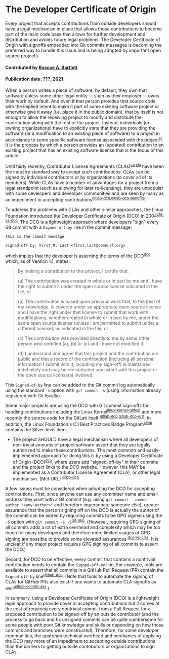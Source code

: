 # The Developer Certificate of Origin

<!--deck text start-->
Every project that accepts contributions from outside developers should have a legal mechanism in place that allows those contributions to become part of the main code base that allows for further development and distribution and avoids future legal problems.
The Developer Certificate of Origin with signoffs embedded into Git commits messages is becoming the preferred way to handle this issue and is being adopted by important open source projects.
<!--deck text end-->

#### Contributed by [Roscoe A. Bartlett](https://github.com/bartlettroscoe)

#### Publication date: ???, 2021

When a person writes a piece of software, by default, they own that software unless some other legal entity -- such as their employer -- owns their work by default.
And even if that person provides that source code with the implied intent to make it part of some existing software project or otherwise give it away (i.e. place it in the public domain), that by itself is not enough to allow the receiving project to modify and distribute the contribution along with the rest of the project.
Instead, individuals (or owning organizations) have to explicitly state that they are providing the software (or a modification to an existing piece of software) to a project in accordance to some specific software license associated with the project<sup>[sl]</sup>.
It is the process by which a person provides an (updated) contribution to an existing project that has an existing software license that is the focus of this article.

Until fairly recently, Contributor License Agreements (CLAs)<sup>[ca],[cla]</sup> have been the industry standard way to accept such contributions.
CLAs can be signed by individual contributors or by organizations (to cover all of its members).
While CLAs have a number of advantages for a project from a legal standpoint (such as allowing for later re-licensing), they are unpopular with some developers and developer communities and are seen by many as an impediment to accepting contributions<sup>[gitlab-dco],[gitlab-dco-benefits]</sup>.

To address the problems with CLAs and other similar appraoches, the Linux Foundation introduced the Developer Certificate of Origin (DCO) in 2004<sup>[cla-vs-dco]</sup>.
The DCO is a lightweight approach where developers "sign" every Git commit with a `Signed-off-by` line in the commit message:

```
This is the commit message

Signed-off-by: First M. Last <first.last@someurl.org>
```

which implies that the developer is asserting the terms of the DCO<sup>[dco]</sup> which, as of Version 1.1, states:

> By making a contribution to this project, I certify that:
> 
> (a) The contribution was created in whole or in part by me and I
>     have the right to submit it under the open source license
>     indicated in the file; or
> 
> (b) The contribution is based upon previous work that, to the best
>     of my knowledge, is covered under an appropriate open source
>     license and I have the right under that license to submit that
>     work with modifications, whether created in whole or in part
>     by me, under the same open source license (unless I am
>     permitted to submit under a different license), as indicated
>     in the file; or
> 
> (c) The contribution was provided directly to me by some other
>     person who certified (a), (b) or (c) and I have not modified
>     it.
> 
> (d) I understand and agree that this project and the contribution
>     are public and that a record of the contribution (including all
>     personal information I submit with it, including my sign-off) is
>     maintained indefinitely and may be redistributed consistent with
>     this project or the open source license(s) involved.

This `Signed-of-by` line can be added to the Git commit log automatically using the standard `-s` option with `git commit -s` (using information already registered with Git locally).

Some major projects are using the DCO with Git commit sign-offs for handling contributions including the Linux Kernel<sup>[linux-kernel-github]</sup> and more recently the source code for the GitLab itself <sup>[gitlab-dco],[gitlab-dco-just]</sup>.
In addition, the Linux Foundation's CII Best Practices Badge Program<sup>[ciibp]</sup> contains the Silver-level item:

* The project SHOULD have a legal mechanism where all developers of non-trivial amounts of project software assert that they are legally authorized to make these contributions.
The most common and easily-implemented approach for doing this is by using a Developer Certificate of Origin (DCO)<sup>[dco]</sup>, where users add "signed-off-by" in their commits and the project links to the DCO website.
However, this MAY be implemented as a Contributor License Agreement (CLA), or other legal mechanism. {Met URL} <sup>[ciibp-dco]</sup>

A few issues must be considered when adopting the DCO for accepting contributions.
First, since anyone can use any committer name and email address they want with a Git commit (e.g. using `git commit --amend --author "<any-author>"` and therefore impersonate someone else), greater assurance that the person signing off on the DCO is actually the author of the commit can be added by requiring commits to be GPG signed using the `-S` option with `git commit -s -S`<sup>[git-gpg]</sup>.
(However, requiring GPG signing of all commits adds a lot of extra overhead and complexity which may be too much for many developers and therefore more limited usages of GPG signing are possible to provide some elevated assurances <sup>[dco-vs-clas]</sup>.
It is unclear if any major project requires GPG signing of all commits to assert the DCO.)

Second, for DCO to be effective, every commit that contains a nontrivial contribution needs to contain the `Signed-off-by` line.
For example, tools are available to assert that all commits in a GitHub Pull Request (PR) contain the `Signed-off-by` line<sup>[github-dco]</sup>.
(Note that tools to automate the signing of CLAs for GitHub PRs also exist if one wants to automate CLA signoffs as well<sup>[github-contrib-ass]</sup>.)

In summary, using a Developer Certificate of Origin (DCO) is a lightweight legal approach to provide cover in accepting contributions but it comes at the cost of requiring every nontrivial commit from a Pull Request for a proposed contribution to be signed-off by an outside contributor (and the process to go back and fix unsigned commits can be quite cumbersome for some people with poor Git knowledge and skills or depending on how those commits and branches were constructed).
Therefore, for some developer communities, the upstream technical overhead and mechanics of applying the DCO may more of an impediment to accepting outside contributions than the barriers to getting outside contributors or organizations to sign CLAs.


[sl]: https://bssw.io/items/an-introduction-to-software-licensing "An Introduction to Software Licensing"

[ca]: https://contributoragreements.org/ "Contributor Agreements"

[cla]: https://en.wikipedia.org/wiki/Contributor_License_Agreement: "Contributor License Agreement"

[gitlab-dco]: https://about.gitlab.com/blog/2017/11/01/gitlab-switches-to-dco-license/ "GitLab: We're switching to a DCO for source code contributions"

[gitlab-dco-just]: https://docs.google.com/document/d/1zpjDzL7yhGBZz3_7jCjWLfRQ1Jryg1mlIVmG8y6B1_Q "GitLab: MEMO CLA vs DCO + License"

[gitlab-dco-benefits]: https://sdtimes.com/certificate-of-origin/power-open-source-gitlabs-move-developer-certificate-origin-benefits-developer-community/: "The power of open source: Why GitLab’s move to a Developer Certificate of Origin benefits the developer community"

[cla-vs-dco]: https://opensource.com/article/18/3/cla-vs-dco-whats-difference "CLA vs. DCO: What's the difference?"

[dco]: https://developercertificate.org/ "Developer Certificate of Origin"

[linux-kernel-github]: https://github.com/torvalds/linux/commits/master "Linux Kernel Git Repository"

[ciibp]: https://bestpractices.coreinfrastructure.org/en/criteria "CII Best Practices"

[ciibp-dco]: https://bestpractices.coreinfrastructure.org/en/criteria?details=true&rationale=true#1.dco "CII Best Practices [dco]"

[git-gpg]: https://git-scm.com/book/en/v2/Git-Tools-Signing-Your-Work "Git Tools - Signing Your Work"

[dco-vs-clas]: https://jponge.medium.com/developer-certificate-of-origin-versus-contributor-license-agreements-339f36567dd7 "Developer Certificate of Origin versus Contributor License Agreements"

[github-dco]: https://github.com/apps/dco "Github DCO App"

[github-contrib-ass]: https://github.com/contributor-assistant/github-action/blob/master/README.md "Handling CLAs and DCOs via GitHub Action"

<!---
Publish: yes
Pinned: no
Topics: Projects and organizations, Strategies for more effective teams, Licensing, Revision control
RSS update: ???
--->
